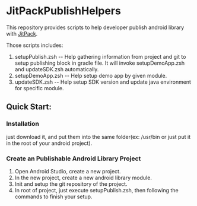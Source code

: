 # JitPackPublishHelpers

This repository provides scripts to help developer publish android library with [JitPack](https://jitpack.io/).

Those scripts includes:
1. setupPublish.zsh -- Help gathering information from project and git to setup publishing block in gradle file. It will invoke setupDemoApp.zsh and updateSDK.zsh automatically.
2. setupDemoApp.zsh -- Help setup demo app by given module.
3. updateSDK.zsh -- Help setup SDK version and update java environment for specific module.

## Quick Start:

### Installation
just download it, and put them into the same folder(ex: /usr/bin or just put it in the root of your android project). 

### Create an Publishable Android Library Project
1. Open Android Studio, create a new project.
2. In the new project, create a new android library module.
3. Init and setup the git repository of the project.
4. In root of project, just execute setupPublish.zsh, then following the commands to finish your setup.